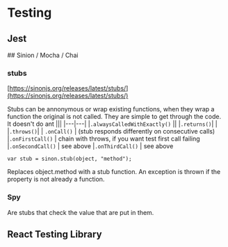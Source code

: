 # Testing

## Jest 

## Sinion / Mocha / Chai

### stubs

[https://sinonjs.org/releases/latest/stubs/](https://sinonjs.org/releases/latest/stubs/)

Stubs can be annonymous or wrap existing functions, when they wrap a function the original is not called.
They are simple to get through the code. It doesn't do ant 
|||
|---|---|
|`.alwaysCalledWithExactly()` ||
|`.returns()`| |
|`.throws()`| 
| `.onCall()` | (stub responds differently on consecutive calls)
|`.onFirstCall()` | chain with throws, if you want test first call failing 
|`.onSecondCall()` | see above
|`.onThirdCall()` | see above

`var stub = sinon.stub(object, "method");`

Replaces object.method with a stub function. An exception is thrown if the property is not already a function.

### Spy

Are stubs that check the value that are put in them.


## React Testing Library